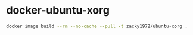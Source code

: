 # docker-ubuntu-xorg

```zsh
docker image build --rm --no-cache --pull -t zacky1972/ubuntu-xorg .
```
